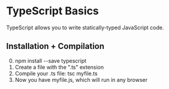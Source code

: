 # TypeScript Basics

TypeScript allows you to write statically-typed JavaScript code.

## Installation + Compilation
0. npm install --save typescript
0. Create a file with the ".ts" extension
0. Compile your .ts file: tsc myfile.ts
0. Now you have myfile.js, which will run in any browser

